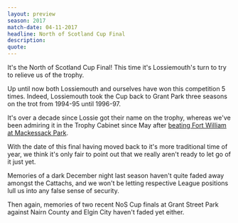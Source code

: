 ```yaml
---
layout: preview
season: 2017
match-date: 04-11-2017
headline: North of Scotland Cup Final
description:
quote:
---
```

It's the North of Scotland Cup Final! This time it's Lossiemouth's turn to try to relieve us of the trophy.

Up until now both Lossiemouth and ourselves have won this competition 5 times. Indeed, Lossiemouth took the Cup back to Grant Park three seasons on the trot from 1994-95 until 1996-97.

It's over a decade since Lossie got their name on the trophy, whereas we've been admiring it in the Trophy Cabinet since May after [beating Fort William at Mackessack Park](/2017/05/20/cup-final-report/).

With the date of this final having moved back to it's more traditional time of year, we think it's only fair to point out that we really aren't ready to let go of it just yet.

Memories of a dark December night last season haven't quite faded away amongst the Cattachs, and we won't be letting respective League positions lull us into any false sense of security.

Then again, memories of two recent NoS Cup finals at Grant Street Park against Nairn County and Elgin City haven't faded yet either.
